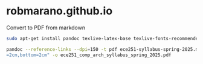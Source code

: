 # robmarano.github.io

Convert to PDF from markdown

```bash
sudo apt-get install pandoc texlive-latex-base texlive-fonts-recommended texlive-extra-utils texlive-latex-extra
```

```bash
pandoc --reference-links --dpi=150 -t pdf ece251-syllabus-spring-2025.md -V geometry="left=3cm,right=3cm,top
=2cm,bottom=2cm" -o ece251_comp_arch_syllabus_spring_2025.pdf
```
